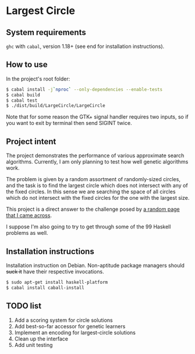 # Largest Circle

## System requirements

`ghc` with `cabal`, version 1.18+ (see end for installation instructions).

## How to use

In the project's root folder:

```bash
$ cabal install -j`nproc` --only-dependencies --enable-tests
$ cabal build
$ cabal test
$ ./dist/build/LargeCircle/LargeCircle
```

Note that for some reason the GTK+ signal handler requires two inputs,
so if you want to exit by terminal then send SIGINT twice.

## Project intent

The project demonstrates the performance of various approximate search algorithms. Currently, I am only planning to test how well genetic algorithms work.

The problem is given by a random assortment of randomly-sized circles, and the task is to find the largest circle which does not intersect with any of the fixed circles. In this sense we are searching the space of all circles which do not intersect with the fixed circles for the one with the largest size.

This project is a direct answer to the challenge posed by [a random page that I came across](http://www.ai-junkie.com/ga/intro/gat3.html).

I suppose I'm also going to try to get through some of the 99 Haskell problems as well.

## Installation instructions

Installation instruction on Debian. Non-aptitude package managers
should ~~suck it~~ have their respective invocations.

```bash
$ sudo apt-get install haskell-platform
$ cabal install caball-install
```

## TODO list

1. Add a scoring system for circle solutions
2. Add best-so-far accessor for genetic learners
3. Implement an encoding for largest-circle solutions
4. Clean up the interface 
5. Add unit testing